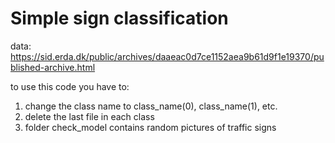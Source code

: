 # Simple sign classification 

data: https://sid.erda.dk/public/archives/daaeac0d7ce1152aea9b61d9f1e19370/published-archive.html

to use this code you have to:
1. change the class name to class_name(0), class_name(1), etc.
2. delete the last file in each class
3. folder check_model contains random pictures of traffic signs
